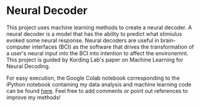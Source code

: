 # Neural Decoder

This project uses machine learning methods to create a neural decoder. A neural decoder is a model that has the ability to predict what stimiulus evoked some neural response. Neural decoders are useful in brain-computer interfaces (BCI) as the software that drives the transformation of a user's neural input into the BCI into intention to affect the environemnt. This project is guided by Kording Lab's paper on Machine Learning for Neural Decoding.

For easy execution, the Google Colab notebook corresponding to the iPython notebook containing my data analysis and machine learning code can be found [here](https://colab.research.google.com/drive/16vkeiA_WYBqrUmyOdko0U1kx6SM0Vofn?usp=share_link). Feel free to add comments or point out references to improve my methods!
